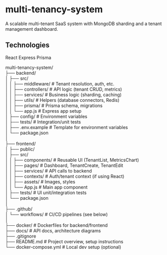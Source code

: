# multi-tenancy-system


A scalable multi-tenant SaaS system with MongoDB sharding and a tenant management dashboard. 

## Technologies

React
Express
Prisma

multi-tenancy-system/  
├── backend/  
│   ├── src/  
│   │   ├── middleware/          # Tenant resolution, auth, etc.  
│   │   ├── controllers/        # API logic (tenant CRUD, metrics)  
│   │   ├── services/           # Business logic (sharding, caching)  
│   │   ├── utils/              # Helpers (database connectors, Redis)  
│   │   ├── prisma/             # Prisma schema, migrations  
│   │   └── app.js              # Express app setup  
│   ├── config/                 # Environment variables  
│   ├── tests/                  # Integration/unit tests  
│   ├── .env.example            # Template for environment variables  
│   └── package.json  
│  
├── frontend/  
│   ├── public/  
│   ├── src/  
│   │   ├── components/         # Reusable UI (TenantList, MetricsChart)  
│   │   ├── pages/              # Dashboard, TenantCreate, TenantEdit  
│   │   ├── services/           # API calls to backend  
│   │   ├── contexts/           # Auth/tenant context (if using React)  
│   │   ├── assets/             # Images, styles  
│   │   └── App.js              # Main app component  
│   ├── tests/                  # UI unit/integration tests  
│   └── package.json  
│  
├── .github/  
│   └── workflows/              # CI/CD pipelines (see below)  
│  
├── docker/                     # Dockerfiles for backend/frontend  
├── docs/                       # API docs, architecture diagrams  
├── .gitignore  
├── README.md                   # Project overview, setup instructions  
└── docker-compose.yml          # Local dev setup (optional)  